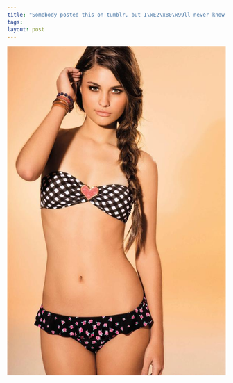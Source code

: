 ```yaml
--- 
title: "Somebody posted this on tumblr, but I\xE2\x80\x99ll never know who, because tineye cannot find it. Anyway, sweet."
tags: 
layout: post
---
```

![](/tumblr_files/tumblr_lhcv1erjSt1qz4sszo1_1280.jpg)
